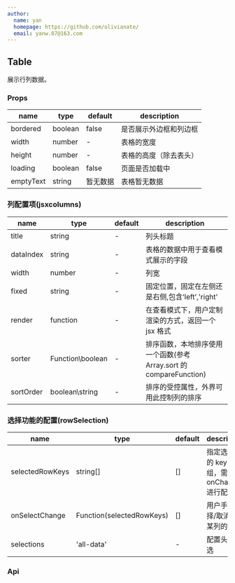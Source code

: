 ```yaml
---
author:
  name: yan
  homepage: https://github.com/olivianate/
  email: yanw.87@163.com
---
```


## Table

展示行列数据。

### Props
|name|type|default|description|
|---|---|---|---|
| bordered | boolean | false | 是否展示外边框和列边框 |
| width | number | - | 表格的宽度 |
| height | number | - | 表格的高度（除去表头） |
| loading | boolean | false | 页面是否加载中 |
| emptyText | string | 暂无数据 | 表格暂无数据 |

### 列配置项(jsxcolumns)
|name|type|default|description|
|---|---|---|---|
| title | string | - | 列头标题 |
| dataIndex | string | - | 表格的数据中用于查看模式展示的字段 |
| width | number | - | 列宽 |
| fixed | string | - | 固定位置，固定在左侧还是右侧,包含‘left’,'right' |
| render | function | - | 在查看模式下，用户定制渲染的方式，返回一个 jsx 格式|
| sorter | Function\boolean | - | 排序函数，本地排序使用一个函数(参考 Array.sort 的 compareFunction)|
| sortOrder | boolean\string | - | 排序的受控属性，外界可用此控制列的排序|

### 选择功能的配置(rowSelection)
|name|type|default|description|
|---|---|---|---|
| selectedRowKeys | string[] | [] | 指定选中项的 key 数组，需要和 onChange 进行配合 |
| onSelectChange | Function(selectedRowKeys) | [] | 用户手动选择/取消选择某列的回调 |
| selections | 'all-data' | - | 配置头部全选 |


### Api